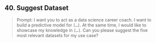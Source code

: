 ## 40. Suggest Dataset

> Prompt: I want you to act as a data science career coach. I want to build a predictive model for `[…]`. At the same time, I would like to showcase my knowledge in `[…]`. Can you please suggest the five most relevant datasets for my use case?